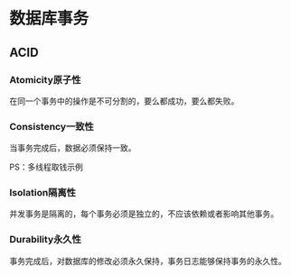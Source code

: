 # 数据库事务

## ACID

### Atomicity原子性

在同一个事务中的操作是不可分割的，要么都成功，要么都失败。

### Consistency一致性

当事务完成后，数据必须保持一致。

PS：多线程取钱示例

### Isolation隔离性

并发事务是隔离的，每个事务必须是独立的，不应该依赖或者影响其他事务。

### Durability永久性

事务完成后，对数据库的修改必须永久保持，事务日志能够保持事务的永久性。